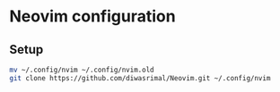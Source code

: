# Neovim configuration

## Setup

```sh
mv ~/.config/nvim ~/.config/nvim.old
git clone https://github.com/diwasrimal/Neovim.git ~/.config/nvim
```

